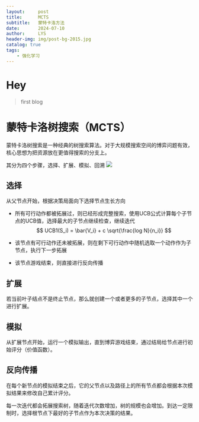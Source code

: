 ```yaml
---
layout:     post
title:      MCTS
subtitle:   蒙特卡洛方法
date:       2024-07-10
author:     LYS
header-img: img/post-bg-2015.jpg
catalog: true
tags:
    - 强化学习
---
```

# Hey
>first blog

# 蒙特卡洛树搜索（MCTS）
蒙特卡洛树搜索是一种经典的树搜索算法。对于大规模搜索空间的博弈问题有效，核心思想为把资源放在更值得搜索的分支上。

其分为四个步骤，选择、扩展、模拟、回溯
![](linyuanshen114.github.io/img/MCTS.png)

## 选择
从父节点开始，根据决策局面向下选择节点生长方向
- 所有可行动作都被拓展过，则已经形成完整搜索，使用UCB公式计算每个子节点的UCB值，选择最大的子节点继续检查，继续迭代
  $$ UCB1(S_i) = \bar{V_i} + c \sqrt{\frac{log N}{n_i}} $$

- 该节点有可行动作还未被拓展，则在剩下可行动作中随机选取一个动作作为子节点，执行下一步拓展

- 该节点游戏结束，则直接进行反向传播

## 扩展
若当前叶子结点不是终止节点，那么就创建一个或者更多的子节点，选择其中一个进行扩展。

## 模拟
从扩展节点开始，运行一个模拟输出，直到博弈游戏结束，通过结局给节点进行初始评分（价值函数）。
## 反向传播
在每个新节点的模拟结束之后，它的父节点以及路径上的所有节点都会根据本次模拟结果来修改自己累计评分。

每一次迭代都会拓展搜索树，随着迭代次数增加，树的规模也会增加。到达一定限制时，选择根节点下最好的子节点作为本次决策的结果。
